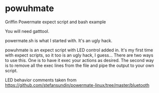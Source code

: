 # powuhmate
Griffin Powermate expect script and bash example

You will need gatttool.

powermate.sh is what I started with. It's an ugly hack.

powuhmate is an expect script with LED control added in. It's my first time with expect scripts, so it too is an ugly hack, I guess...
There are two ways to use this. One is to have it exec your actions as desired. The second way is to remove all the exec lines from the file and pipe the output to your own script.

LED behavior comments taken from https://github.com/stefansundin/powermate-linux/tree/master/bluetooth
